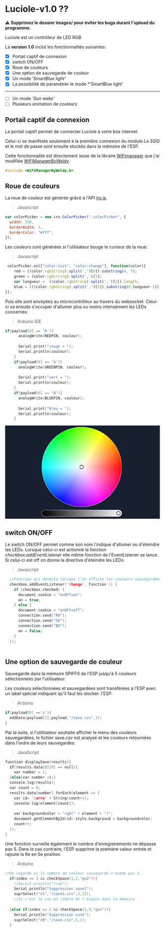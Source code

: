 # Luciole-v1.0 ??

⚠️ **Supprimez le dossier images/ pour éviter les bugs durant l'upload du programme.**

Luciole est un contrôleur de LED RGB.

La **version 1.0** inclut les fonctionnalités suivantes:
- [x] Portail captif de connexion
- [x] switch ON/OFF
- [x] Roue de couleurs
- [x] Une option de sauvegarde de couleur
- [x] Un mode *'SmartBlue light'*
- [x] La possibilité de paramètrer le mode *'SmartBlue light'

------

- [ ] Un mode *'Sun wake'*
- [ ] Plusieurs animation de couleurs

## Portail captif de connexion

Le portail captif permet de connecter Luciole à votre box internet.

Celui-ci se manifeste seulement à la première connexion du module.Le SSID et le mot de passe sont ensuite stockés dans la mémoire de l'ESP.

Cette fonctionnalité est directement issue de la libraire [WiFimanager](https://github.com/tzapu/WiFiManager)
que j'ai modifiée [WiFiManagerByWeldy](https://github.com/Weldybox/WiFiManager-by-Julfi).


```c
#include <WiFiManagerByWeldy.h>

```

## Roue de couleurs

La roue de couleur est générée grâce à l'API [iro.js](https://iro.js.org/).
> Javascript
```js
var colorPicker = new iro.ColorPicker(".colorPicker", {
  width: 350,
  borderWidth: 1,
  borderColor: "#fff",
});
```

Les couleurs sont générées si l'utilisateur bouge le curseur de la roue:
> Javascript
```js
 colorPicker.on(["color:init", "color:change"], function(color){
    red = ((color.rgbString).split(',')[0]).substring(4, 7);
    green = (color.rgbString).split(',')[1];
    var longueur =  ((color.rgbString).split(',')[2]).length;
    blue = (((color.rgbString).split(',')[2]).substring(0,longueur-1));
});
```
Puis elle sont envoyées au microcontrôleur au travers du websocket. Celui-ci va ensuite
s'occuper d'allumer plus ou moins intensément les LEDs concernés:

> Arduino IDE
```c
if(payload[0] == 'R'){
      analogWrite(REDPIN, couleur);

      Serial.print("rouge = ");
      Serial.println(couleur);
    }
    if(payload[0] == 'G'){
      analogWrite(GREENPIN, couleur);

      Serial.print("vert = ");
      Serial.println(couleur);
    }
    if(payload[0] == 'B'){
      analogWrite(BLUEPIN, couleur);

      Serial.print("bleu = ");
      Serial.println(couleur);
    }
```
<p align="center"><img src="https://github.com/Weldybox/Luciole-v1.0/blob/master/images/roueCouleurs.png" alt="image roue couleur"></img></p>

## switch ON/OFF

Le switch ON/OFF permet comme son nom l'indique d'allumer ou d'éteindre les LEDs. Lorsque celui-ci est actionné la fonction *checkbox.addEventListener* elle même fonction de l'EventListener se lance. Si celui-ci est off on donne la directive d'éteindre les LEDs:
> Javascript
```c
  //Fonction qui detecte lorsque l'on affiche les couleurs sauvegardées.
  checkbox.addEventListener('change', function () {
    if (checkbox.checked) {
      document.cookie = "onOFf=on";
      on = true;
    } else {
      document.cookie = "onOFf=off";
      connection.send("R0");
      connection.send("G0");
      connection.send("B0");
      on = false;
    }
  });
 
  ```
  
  ## Une option de sauvegarde de couleur
  
Sauvegarde dans la mémoire SPIFFS de l'ESP jusqu'à 5 couleurs sélectionnées par l'utilisateur.

Les couleurs sélectionnées et sauvegardées sont transférées à l'ESP avec un label spécial indiquant qu'il faut les stocker.
l'ESP.
> Arduino
```c
if(payload[0] =='s'){
  addData(payload[1],payload,"/save.csv",2);
}
```
Par la suite, si l'utilisateur souhaite afficher le menu des couleurs sauvegardées, le fichier save.csv est analysé et les couleurs retournées dans l'ordre de leurs sauvegardes:
> JavaScript
```c
function displaySave(results){
  if(results.data[0][0] == null){
    var number = 1;
  }else{var number =0;}
  console.log(results);
  var count = 0;
  results.data[number].forEach(element => {
    var id= 'carre' + String(count+1);
    console.log(element[count]);

    var backgroundcolor = "rgb(" + element + ")";
    document.getElementById(id).style.background = backgroundcolor;
    count++;
  });
}
```
Une fonction surveille également le nombre d'enregistrements ne dépasse pas 5. Dans le cas contraire, l'ESP supprime la première valeur entrée et rajoute la 6e en 5e position.

> Arduino
```c
//On regarde si le nombre de couleur sauvegardé n'exède pas 5
  if(index == 3 && checkSpace(1,2,"go2")){
    //Serial.println("true");
    Serial.println("Suppression save1");
    suprSelect("n1","/saveS.csv",5,12);
    //Si c'est le cas on libère de l'espace dans la mémoire

  }else if(index == 2 && checkSpace(1,5,"go1")){
    Serial.println("Suppression save");
    suprSelect("n0","/save.csv",5,1);
  }
```

